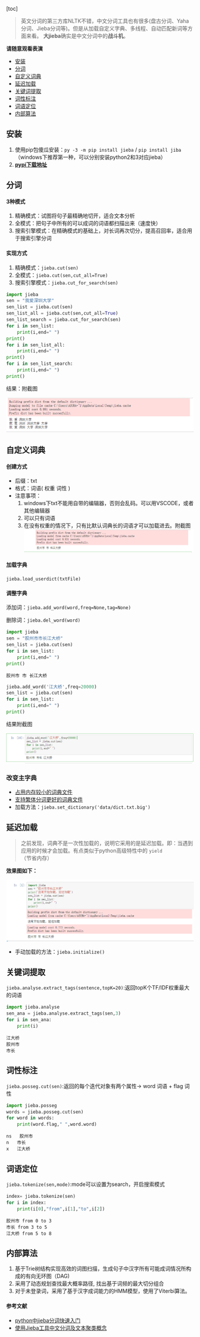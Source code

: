 [toc]

> 英文分词的第三方库NLTK不错，中文分词工具也有很多(盘古分词、Yaha分词、Jieba分词等)。但是从加载自定义字典、多线程、自动匹配新词等方面来看。
**大jieba**确实是中文分词中的**战斗机**。

**请随意观看表演**
- [安装](#安装)
- [分词](#分词)
- [自定义词典](#自定义词典)
- [延迟加载](#延迟加载)
- [关键词提取](#关键词提取)
- [词性标注](#词性标注)
- [词语定位](#词语定位)
- [内部算法](#内部算法)

<a id="安装"></a>
## 安装

1. 使用pip包傻瓜安装：`py -3 -m pip install jieba` / `pip install jiba`（windows下推荐第一种，可以分别安装python2和3对应jieba）
2. **[pypi下载地址](https://pypi.python.org/pypi/jieba/)**

<a id="分词"></a>
## 分词

#### 3种模式
1. 精确模式：试图将句子最精确地切开，适合文本分析
2. 全模式：把句子中所有的可以成词的词语都扫描出来（速度快）
3. 搜索引擎模式：在精确模式的基础上，对长词再次切分，提高召回率，适合用于搜索引擎分词

#### 实现方式
1. 精确模式：`jieba.cut(sen)`
2. 全模式：`jieba.cut(sen,cut_all=True)`
3. 搜索引擎模式：`jieba.cut_for_search(sen)`

```python
import jieba
sen = "我爱深圳大学"
sen_list = jieba.cut(sen)
sen_list_all = jieba.cut(sen,cut_all=True)
sen_list_search = jieba.cut_for_search(sen)
for i in sen_list:
    print(i,end=" ")
print()
for i in sen_list_all:
    print(i,end=" ")
print()
for i in sen_list_search:
    print(i,end=" ")
print()
```
结果：附截图

![1.png](./image/中文分词中的战斗机Jieba库/1.png)



<a id="自定义词典"></a>
## 自定义词典

#### 创建方式

- 后缀：txt
- 格式：词语( 权重 词性 )
- 注意事项：
    1. windows下txt不能用自带的编辑器，否则会乱码。可以用VSCODE，或者其他编辑器
    2. 可以只有词语
    3. 在没有权重的情况下，只有比默认词典长的词语才可以加载进去。附截图
    ![2.png](./image/中文分词中的战斗机Jieba库/2.png)



#### 加载字典
`jieba.load_userdict(txtFile)`

#### 调整字典
添加词：`jieba.add_word(word,freq=None,tag=None)`

删除词：`jieba.del_word(word)`
```python
import jieba
sen = "胶州市市长江大桥"
sen_list = jieba.cut(sen)
for i in sen_list:
    print(i,end=" ")
print()
```
    胶州市 市 长江大桥
```python
jieba.add_word('江大桥',freq=20000)
sen_list = jieba.cut(sen)
for i in sen_list:
    print(i,end=" ")
print()
```
结果附截图

![3.png](./image/中文分词中的战斗机Jieba库/3.png)



### 改变主字典
- [占用内存较小的词典文件]( https://github.com/fxsjy/jieba/raw/master/extra_dict/dict.txt.small)
- [支持繁体分词更好的词典文件](https://github.com/fxsjy/jieba/raw/master/extra_dict/dict.txt.big)
- 加载方法：`jieba.set_dictionary('data/dict.txt.big')`

<a id="延迟加载"></a>
## 延迟加载
> 之前发现，词典不是一次性加载的，说明它采用的是延迟加载。即：当遇到应用的时候才会加载。有点类似于python高级特性中的 `yield` （节省内存）

**效果图如下：**

![4.png](./image/中文分词中的战斗机Jieba库/4.png)


- 手动加载的方法：`jieba.initialize()`

<a id="关键词提取"></a>
## 关键词提取

`jieba.analyse.extract_tags(sentence,topK=20)`:返回topK个TF/IDF权重最大的词语
```python
import jieba.analyse
sen_ana = jieba.analyse.extract_tags(sen,3)
for i in sen_ana:
    print(i)
```
    江大桥
    胶州市
    市长

<a id="词性标注"></a>
## 词性标注
`jieba.posseg.cut(sen)`:返回的每个迭代对象有两个属性-> word 词语 + flag 词性

```python
import jieba.posseg
words = jieba.posseg.cut(sen)
for word in words:
    print(word.flag," ",word.word)
```
    ns   胶州市
    n   市长
    x   江大桥


<a id="词语定位"></a>
## 词语定位
`jieba.tokenize(sen,mode)`:mode可以设置为search，开启搜索模式
```python
index= jieba.tokenize(sen)
for i in index:
    print(i[0],"from",i[1],"to",i[2])
```
    胶州市 from 0 to 3
    市长 from 3 to 5
    江大桥 from 5 to 8

<a id="内部算法"></a>
## 内部算法 
1. 基于Trie树结构实现高效的词图扫描，生成句子中汉字所有可能成词情况所构成的有向无环图（DAG)
2. 采用了动态规划查找最大概率路径, 找出基于词频的最大切分组合
3. 对于未登录词，采用了基于汉字成词能力的HMM模型，使用了Viterbi算法。

#### 参考文献
- [python中jieba分词快速入门](http://blog.sina.com.cn/s/blog_7d8326290102vzpb.html)
- [使用Jieba工具中文分词及文本聚类概念](https://yq.aliyun.com/articles/26040)  
